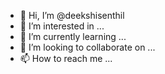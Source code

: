 - 👋 Hi, I’m @deekshisenthil
- 👀 I’m interested in ...
- 🌱 I’m currently learning ...
- 💞️ I’m looking to collaborate on ...
- 📫 How to reach me ...

<!---
deekshisenthil/deekshisenthil is a ✨ special ✨ repository because its `README.md` (this file) appears on your GitHub profile.
You can click the Preview link to take a look at your changes.
--->
